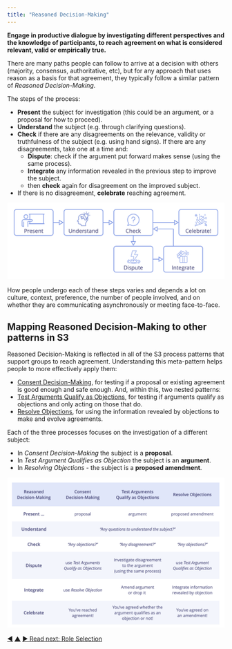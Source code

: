 ```yaml
---
title: "Reasoned Decision-Making"
---
```



**Engage in productive dialogue by investigating different perspectives and the knowledge of participants, to reach agreement on what is considered relevant, valid or empirically true.**

There are many paths people can follow to arrive at a decision with others (majority, consensus, authoritative, etc), but for any approach that uses reason as a basis for that agreement, they typically follow a similar pattern of _Reasoned Decision-Making_. 

The steps of the process:

-   **Present** the subject for investigation (this could be an argument, or a proposal for how to proceed).
-   **Understand** the subject (e.g. through clarifying questions).
-   **Check** if there are any disagreements on the relevance, validity or truthfulness of the subject (e.g. using hand signs). If there are any disagreements, take one at a time and:
    -   **Dispute**: check if the argument put forward makes sense (using the same process).
    -   **Integrate** any information revealed in the previous step to improve the subject.
    -   then **check** again for disagreement on the improved subject. 
-   If there is no disagreement, **celebrate** reaching agreement.

![Reasoned Decision-Making](img/agreements/reasoned-decision-making.png)

How people undergo each of these steps varies and depends a lot on culture, context, preference, the number of people involved, and on whether they are communicating asynchronously or meeting face-to-face. 

## Mapping Reasoned Decision-Making to other patterns in S3

Reasoned Decision-Making is reflected in all of the S3 process patterns that support groups to reach agreement. Understanding this meta-pattern helps people to more effectively apply them:

-   [Consent Decision-Making](consent-decision-making].html), for testing if a proposal or existing agreement is good enough and safe enough. And, within this, two nested patterns:
-   [Test Arguments Qualify as Objections](test-arguments-qualify-as-objections.html), for testing if arguments qualify as objections and only acting on those that do.
-   [Resolve Objections](resolve-objections.html), for using the information revealed by objections to make and evolve agreements. 

Each of the three processes focuses on the investigation of a different subject: 

-    In _Consent Decision-Making_ the subject is a **proposal**.
-    In _Test Argument Qualifies as Objection_ the subject is an **argument**.
-    In _Resolving Objections_ - the subject is a **proposed amendment**. 

![Table: Mapping the steps of RDM to the other S3 decision-making processes](img/agreements/reasoned-decision-making-table.png)



<div class="bottom-nav">
<a href="proposal-forming.html" title="Back to: Proposal Forming">◀</a> <a href="sense-making-and-decision-making.html" title="Up: Sense-Making and Decision-Making">▲</a> <a href="role-selection.html" title="Read next: Role Selection">▶ Read next: Role Selection</a>
</div>


<script type="text/javascript">
Mousetrap.bind('g n', function() {
    window.location.href = 'role-selection.html';
    return false;
});
</script>

